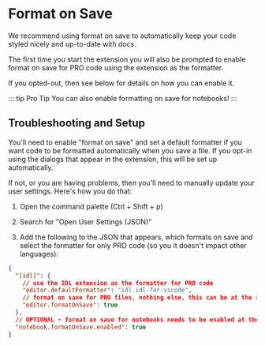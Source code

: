 # Format on Save

We recommend using format on save to automatically keep your code styled nicely and up-to-date with docs.

The first time you start the extension you will also be prompted to enable format on save for PRO code using the extension as the formatter.

If you opted-out, then see below for details on how you can enable it.

::: tip Pro Tip
You can also enable formatting on save for notebooks!
:::

## Troubleshooting and Setup

You'll need to enable "format on save" and set a default formatter if you want code to be formatted automatically when you save a file. If you opt-in using the dialogs that appear in the extension, this will be set up automatically.

If not, or you are having problems, then you'll need to manually update your user settings. Here's how you do that:

1. Open the command palette (Ctrl + Shift + p)

2. Search for "Open User Settings (JSON)"

3. Add the following to the JSON that appears, which formats on save and select the formatter for only PRO code (so you it doesn't impact other languages):

```json
{
  "[idl]": {
    // use the IDL extension as the formatter for PRO code
    "editor.defaultFormatter": "idl.idl-for-vscode",
    // format on save for PRO files, nothing else, this can be at the root level too or language-scoped
    "editor.formatOnSave": true
  },
  // OPTIONAL - format on save for notebooks needs to be enabled at the root level
  "notebook.formatOnSave.enabled": true
}
```

